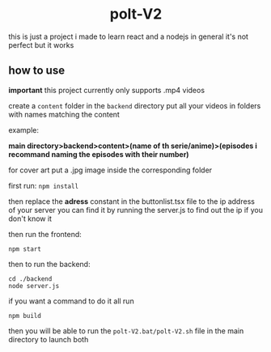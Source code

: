 <h1 align="center">polt-V2</h1>

this is just a project i made to learn react and a nodejs in general
it's not perfect but it works

## how to use

**important** this project currently only supports .mp4 videos

create a `content` folder in the `backend` directory
put all your videos in folders with names matching the content

example:

**main directory>backend>content>(name of th serie/anime)>(episodes i recommand naming the episodes with their number)**

for cover art put a .jpg image inside the corresponding folder  

first run:
`npm install`

then replace the **adress** constant in the buttonlist.tsx file to the ip address of your server
you can find it by running the server.js to find out the ip if you don't know it

then run the frontend: 
```
npm start
```
then to run the backend:
```
cd ./backend
node server.js
```
if you want a command to do it all run
```
npm build
```
then you will be able to run the `polt-V2.bat/polt-V2.sh` file in the main directory to launch both



